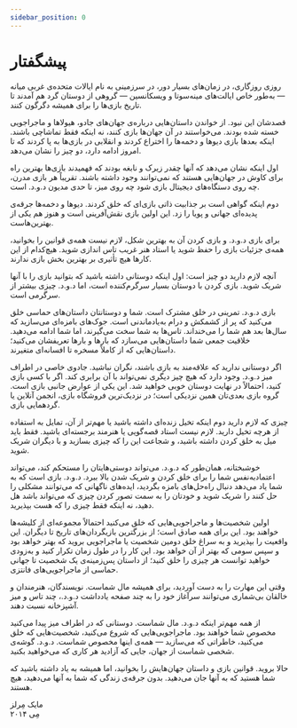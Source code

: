 ```yaml
---
sidebar_position: 0
---
```


# پیشگفتار
روزی روزگاری، در زمان‌های بسیار دور، در سرزمینی به نام ایالات متحده‌ی غربی میانه — به‌طور خاص ایالت‌های مینه‌سوتا و ویسکانسین — گروهی از دوستان گرد هم آمدند تا تاریخ بازی‌ها را برای همیشه دگرگون کنند.

قصدشان این نبود. از خواندن داستان‌هایی درباره‌ی جهان‌های جادو، هیولاها و ماجراجویی خسته شده بودند. می‌خواستند در آن جهان‌ها بازی کنند، نه اینکه فقط تماشاچی باشند. اینکه بعدها بازی دیوها و دخمه‌ها را اختراع کردند و انقلابی در بازی‌ها به پا کردند که تا امروز ادامه دارد، دو چیز را نشان می‌دهد.

اول اینکه نشان می‌دهد که آنها چقدر زیرک و نابغه بودند که فهمیدند بازی‌ها بهترین راه برای کاوش در جهان‌هایی هستند که نمی‌توانند وجود داشته باشند. تقریباً هر بازی مدرن، چه روی دستگاه‌های دیجیتال بازی شود چه روی میز، تا حدی مدیون د.و.د. است.

دوم اینکه گواهی است بر جذابیت ذاتی بازی‌ای که خلق کردند. دیوها و دخمه‌ها جرقه‌ی پدیده‌ای جهانی و پویا را زد. این اولین بازی نقش‌آفرینی است و هنوز هم یکی از بهترین‌هاست.

برای بازی د.و.د. و بازی کردن آن به بهترین شکل، لازم نیست همه‌ی قوانین را بخوانید، همه‌ی جزئیات بازی را حفظ شوید یا استاد هنر غریب تاس‌ اندازی شوید. هیچ‌کدام از این کارها هیچ تأثیری بر بهترین بخش بازی ندارند.

آنچه لازم دارید دو چیز است: اول اینکه دوستانی داشته باشید که بتوانید بازی را با آنها شریک شوید. بازی کردن با دوستان بسیار سرگرم‌کننده است، اما د.و.د. چیزی بیشتر از سرگرمی است.

بازی د.و.د. تمرینی در خلق مشترک است. شما و دوستانتان داستان‌های حماسی خلق می‌کنید که پر از کشمکش و درام به‌یادماندنی است. جوک‌های بامزه‌ای می‌سازید که سال‌ها بعد هم شما را می‌خنداند. تاس‌ها به شما سخت می‌گیرند، اما شما ادامه می‌دهید. خلاقیت جمعی شما داستان‌هایی می‌سازد که بارها و بارها تعریفشان می‌کنید؛ داستان‌هایی که از کاملاً مسخره تا افسانه‌ای متغیرند.

اگر دوستانی ندارید که علاقه‌مند به بازی باشند، نگران نباشید. جادوی خاصی در اطراف میز د.و.د. وجود دارد که هیچ چیز دیگری نمی‌تواند با آن برابری کند. اگر با کسی بازی کنید، احتمالاً در نهایت دوستان خوبی خواهید شد. این یکی از عوارض جانبی بازی است. گروه بازی بعدی‌تان همین نزدیکی است؛ در نزدیک‌ترین فروشگاه بازی، انجمن آنلاین یا گردهمایی بازی.

چیزی که لازم دارید دوم اینکه تخیل زنده‌ای داشته باشید یا مهم‌تر از آن، تمایل به استفاده از هرچه تخیل دارید. لازم نیست استاد قصه‌گویی یا هنرمند برجسته‌ای باشید. فقط باید میل به خلق کردن داشته باشید، و شجاعت این را که چیزی بسازید و با دیگران شریک شوید.

خوشبختانه، همان‌طور که د.و.د. می‌تواند دوستی‌هایتان را مستحکم کند، می‌تواند اعتمادبه‌نفس شما را برای خلق کردن و شریک شدن بالا ببرد. د.و.د. بازی است که به شما یاد می‌دهد دنبال راه‌حل‌های بامزه بگردید، ایده‌های ناگهانی که می‌توانند مشکلی را حل کنند را شریک شوید و خودتان را به سمت تصور کردن چیزی که می‌تواند باشد هل دهید، نه اینکه فقط چیزی را که هست بپذیرید.

اولین شخصیت‌ها و ماجراجویی‌هایی که خلق می‌کنید احتمالاً مجموعه‌ای از کلیشه‌ها خواهند بود. این برای همه صادق است؛ از بزرگترین بازیگردان‌های تاریخ تا دیگران. این واقعیت را بپذیرید و به سراغ خلق دومین شخصیت یا ماجراجویی بروید که بهتر خواهد بود و سپس سومی که بهتر از آن خواهد بود. این کار را در طول زمان تکرار کنید و به‌زودی خواهید توانست هر چیزی را خلق کنید؛ از داستان پس‌زمینه‌ی یک شخصیت تا جهانی حماسی از ماجراجویی‌های فانتزی.

وقتی این مهارت را به دست آوردید، برای همیشه مال شماست. نویسندگان، هنرمندان و خالقان بی‌شماری می‌توانند سرآغاز خود را به چند صفحه یادداشت د.و.د.، چند تاس و میز آشپزخانه نسبت دهند.

از همه مهم‌تر اینکه د.و.د. مال شماست. دوستانی که در اطراف میز پیدا می‌کنید مخصوص شما خواهند بود. ماجراجویی‌هایی که شروع می‌کنید، شخصیت‌هایی که خلق می‌کنید، خاطراتی که می‌سازید — همه‌ی اینها مخصوص شماست. د.و.د. گوشه‌ی شخصی شماست از جهان، جایی که آزادید هر کاری که می‌خواهید بکنید.

حالا بروید. قوانین بازی و داستان جهان‌هایش را بخوانید، اما همیشه به یاد داشته باشید که شما هستید که به آنها جان می‌دهید. بدون جرقه‌ی زندگی که شما به آنها می‌دهید، هیچ هستند.

مایک مِرلز  
مِی ۲۰۱۴